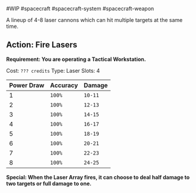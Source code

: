 #WIP #spacecraft #spacecraft-system #spacecraft-weapon

A lineup of 4-8 laser cannons which can hit multiple targets at the same time.

## Action: Fire Lasers

**Requirement: You are operating a Tactical Workstation.**

Cost: `??? credits`
Type: Laser
Slots: 4

| Power Draw | Accuracy | Damage |
| -----------|----------|--------|
| 1 | `100%` | `10-11` |
| 2 | `100%` | `12-13` |
| 3 | `100%` | `14-15` |
| 4 | `100%` | `16-17` |
| 5 | `100%` | `18-19` |
| 6 | `100%` | `20-21` |
| 7 | `100%` | `22-23` |
| 8 | `100%` | `24-25` |

**Special: When the Laser Array fires, it can choose to deal half damage to two targets or full damage to one.**